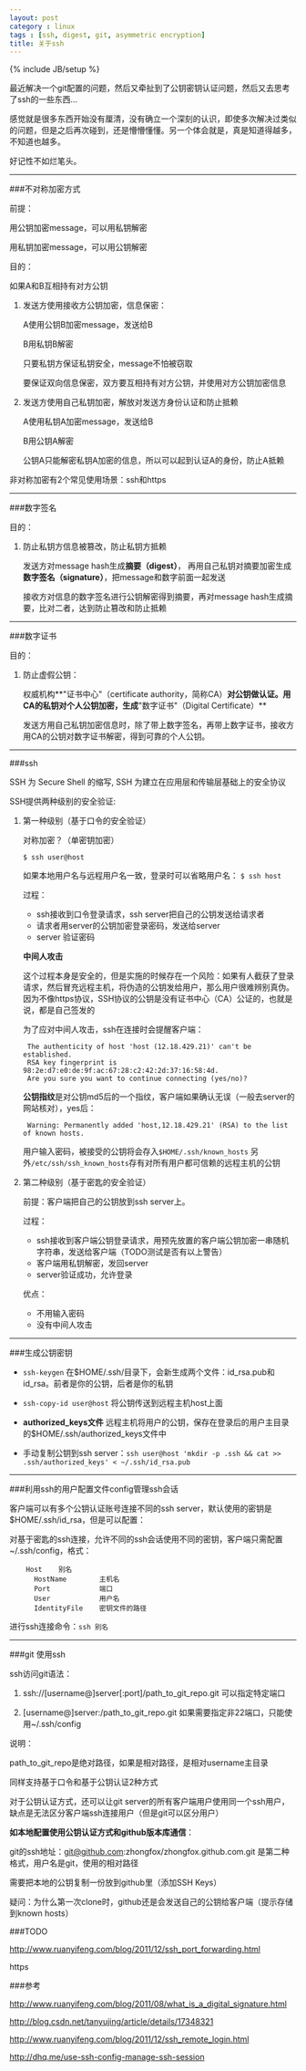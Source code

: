 ```yaml
---
layout: post
category : linux
tags : [ssh, digest, git, asymmetric encryption]
title: 关于ssh
---
```

{% include JB/setup %}

最近解决一个git配置的问题，然后又牵扯到了公钥密钥认证问题，然后又去思考了ssh的一些东西...

感觉就是很多东西开始没有厘清，没有确立一个深刻的认识，即使多次解决过类似的问题，但是之后再次碰到，还是懵懵懂懂。另一个体会就是，真是知道得越多，不知道也越多。

好记性不如烂笔头。

---

###不对称加密方式

前提：

用公钥加密message，可以用私钥解密

用私钥加密message，可以用公钥解密

目的：

如果A和B互相持有对方公钥

1. 发送方使用接收方公钥加密，信息保密：

   A使用公钥B加密message，发送给B

   B用私钥B解密

   只要私钥方保证私钥安全，message不怕被窃取

   要保证双向信息保密，双方要互相持有对方公钥，并使用对方公钥加密信息

2. 发送方使用自己私钥加密，解放对发送方身份认证和防止抵赖

   A使用私钥A加密message，发送给B

   B用公钥A解密

   公钥A只能解密私钥A加密的信息，所以可以起到认证A的身份，防止A抵赖

非对称加密有2个常见使用场景：ssh和https

---

###数字签名

目的：

1. 防止私钥方信息被篡改，防止私钥方抵赖

   发送方对message hash生成**摘要（digest）**， 再用自己私钥对摘要加密生成**数字签名（signature）**，把message和数字前面一起发送

   接收方对信息的数字签名进行公钥解密得到摘要，再对message hash生成摘要，比对二者，达到防止篡改和防止抵赖

---

###数字证书

目的：

1. 防止虚假公钥：

   权威机构**"证书中心"（certificate authority，简称CA）**对公钥做认证。用CA的私钥对个人公钥加密，生成**"数字证书"（Digital Certificate）**

   发送方用自己私钥加密信息时，除了带上数字签名，再带上数字证书，接收方用CA的公钥对数字证书解密，得到可靠的个人公钥。

---

###ssh

SSH 为 Secure Shell 的缩写, SSH 为建立在应用层和传输层基础上的安全协议

SSH提供两种级别的安全验证:

1. 第一种级别（基于口令的安全验证）

   对称加密？（单密钥加密）

   `$ ssh user@host`

   如果本地用户名与远程用户名一致，登录时可以省略用户名： `$ ssh host`

   过程：

   * ssh接收到口令登录请求，ssh server把自己的公钥发送给请求者
   * 请求者用server的公钥加密登录密码，发送给server
   * server 验证密码

   **中间人攻击**

   这个过程本身是安全的，但是实施的时候存在一个风险：如果有人截获了登录请求，然后冒充远程主机，将伪造的公钥发给用户，那么用户很难辨别真伪。因为不像https协议，SSH协议的公钥是没有证书中心（CA）公证的，也就是说，都是自己签发的

   为了应对中间人攻击，ssh在连接时会提醒客户端：

        The authenticity of host 'host (12.18.429.21)' can't be established.
        RSA key fingerprint is 98:2e:d7:e0:de:9f:ac:67:28:c2:42:2d:37:16:58:4d.
        Are you sure you want to continue connecting (yes/no)?

   **公钥指纹**是对公钥md5后的一个指纹，客户端如果确认无误（一般去server的网站核对），yes后：


        Warning: Permanently added 'host,12.18.429.21' (RSA) to the list of known hosts.

   用户输入密码，被接受的公钥将会存入`$HOME/.ssh/known_hosts` 另外`/etc/ssh/ssh_known_hosts`存有对所有用户都可信赖的远程主机的公钥

2. 第二种级别（基于密匙的安全验证）

   前提：客户端把自己的公钥放到ssh server上。

   过程：

   * ssh接收到客户端公钥登录请求，用预先放置的客户端公钥加密一串随机字符串，发送给客户端（TODO测试是否有以上警告）
   * 客户端用私钥解密，发回server
   * server验证成功，允许登录

   优点：

   * 不用输入密码
   * 没有中间人攻击

---

###生成公钥密钥

* `ssh-keygen` 在$HOME/.ssh/目录下，会新生成两个文件：id_rsa.pub和id_rsa。前者是你的公钥，后者是你的私钥

* `ssh-copy-id user@host` 将公钥传送到远程主机host上面

* **authorized_keys文件** 远程主机将用户的公钥，保存在登录后的用户主目录的$HOME/.ssh/authorized_keys文件中

* 手动复制公钥到ssh server：`ssh user@host 'mkdir -p .ssh && cat >> .ssh/authorized_keys' < ~/.ssh/id_rsa.pub`

---

###利用ssh的用户配置文件config管理ssh会话

客户端可以有多个公钥认证账号连接不同的ssh server，默认使用的密钥是$HOME/.ssh/id_rsa，但是可以配置：

对基于密匙的ssh连接，允许不同的ssh会话使用不同的密钥，客户端只需配置~/.ssh/config，格式：

        Host    别名
          HostName        主机名
          Port            端口
          User            用户名
          IdentityFile    密钥文件的路径

进行ssh连接命令：`ssh 别名`

---

###git 使用ssh

ssh访问git语法：

1. ssh://[username@]server[:port]/path_to_git_repo.git   可以指定特定端口
 
2. [username@]server:/path_to_git_repo.git 如果需要指定非22端口，只能使用~/.ssh/config

说明：

path_to_git_repo是绝对路径，如果是相对路径，是相对username主目录

同样支持基于口令和基于公钥认证2种方式

对于公钥认证方式，还可以让git server的所有客户端用户使用同一个ssh用户，缺点是无法区分客户端ssh连接用户（但是git可以区分用户）

**如本地配置使用公钥认证方式和github版本库通信**：

git的ssh地址：git@github.com:zhongfox/zhongfox.github.com.git  是第二种格式，用户名是git，使用的相对路径

需要把本地的公钥复制一份放到github里（添加SSH Keys）

疑问：为什么第一次clone时，github还是会发送自己的公钥给客户端（提示存储到known hosts）


###TODO


<http://www.ruanyifeng.com/blog/2011/12/ssh_port_forwarding.html>

https



###参考

<http://www.ruanyifeng.com/blog/2011/08/what_is_a_digital_signature.html>

<http://blog.csdn.net/tanyujing/article/details/17348321>

<http://www.ruanyifeng.com/blog/2011/12/ssh_remote_login.html>

<http://dhq.me/use-ssh-config-manage-ssh-session>
